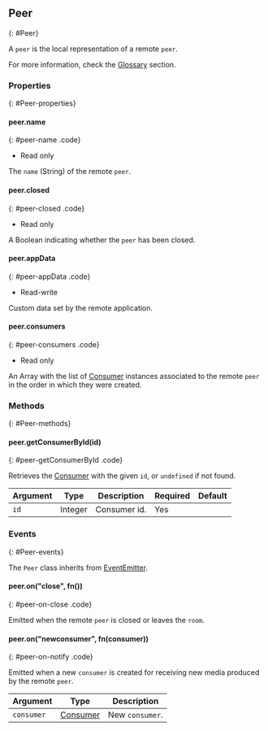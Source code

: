 ## Peer
{: #Peer}

A `peer` is the local representation of a remote `peer`.

For more information, check the [Glossary](/documentation/glossary/#Glossary-Peer) section.


### Properties
{: #Peer-properties}

<section markdown="1">

#### peer.name
{: #peer-name .code}

* Read only

The `name` (String) of the remote `peer`.

#### peer.closed
{: #peer-closed .code}

* Read only

A Boolean indicating whether the `peer` has been closed.

#### peer.appData
{: #peer-appData .code}

* Read-write

Custom data set by the remote application.

#### peer.consumers
{: #peer-consumers .code}

* Read only

An Array with the list of [Consumer](#Consumer) instances associated to the remote `peer` in the order in which they were created.

</section>


### Methods
{: #Peer-methods}

<section markdown="1">

#### peer.getConsumerById(id)
{: #peer-getConsumerById .code}

Retrieves the [Consumer](#Consumer) with the given `id`, or `undefined` if not found.

<div markdown="1" class="table-wrapper L3">

Argument   | Type    | Description | Required | Default 
---------- | ------- | ----------- | -------- | ----------
`id`       | Integer | Consumer id. | Yes |

</div>

</section>


### Events
{: #Peer-events}

The `Peer` class inherits from [EventEmitter](https://nodejs.org/api/events.html#events_class_eventemitter).

<section markdown="1">

#### peer.on("close", fn())
{: #peer-on-close .code}

Emitted when the remote `peer` is closed or leaves the `room`.

#### peer.on("newconsumer", fn(consumer))
{: #peer-on-notify .code}

Emitted when a new `consumer` is created for receiving new media produced by the remote `peer`.

<div markdown="1" class="table-wrapper L3">

Argument | Type    | Description   
-------- | ------- | ----------------
`consumer` | [Consumer](#Consumer) | New `consumer`.

</div>

</section>

